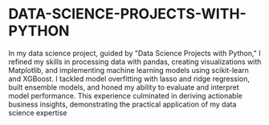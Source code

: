 # DATA-SCIENCE-PROJECTS-WITH-PYTHON
In my data science project, guided by "Data Science Projects with Python," I refined my skills in processing data with pandas, creating visualizations with Matplotlib, and implementing machine learning models using scikit-learn and XGBoost. I tackled model overfitting with lasso and ridge regression, built ensemble models, and honed my ability to evaluate and interpret model performance. This experience culminated in deriving actionable business insights, demonstrating the practical application of my data science expertise

